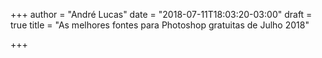 +++
author = "André Lucas"
date = "2018-07-11T18:03:20-03:00"
draft = true
title = "As melhores fontes para Photoshop gratuitas de Julho 2018"

+++
